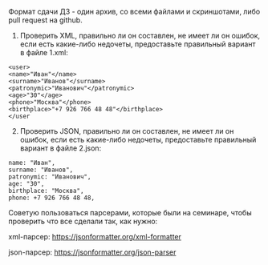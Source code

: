 Формат сдачи ДЗ - один архив, со всеми файлами и скриншотами, либо pull request на github.

1. Проверить XML, правильно ли он составлен, не имеет ли он ошибок, если есть какие-либо недочеты, предоставьте правильный вариант в файле 1.xml:

```
<user>
<name>"Иван"</name>
<surname>"Иванов"</surname>
<patronymic>"Иванович"</patronymic>
<age>"30"</age>
<phone>"Москва"</phone>
<birthplace>"+7 926 766 48 48"</birthplace>
</user

```

2. Проверить JSON, правильно ли он составлен, не имеет ли он ошибок, если есть какие-либо недочеты, предоставьте правильный вариант в файле 2.json:

```
name: "Иван",
surname: "Иванов",
patronymic: "Иванович",
age: "30",
birthplace: "Москва",
phone: +7 926 766 48 48,
```
Советую пользоваться парсерами, которые были на семинаре, чтобы проверить что все сделали так, как нужно:

xml-парсер: https://jsonformatter.org/xml-formatter

json-парсер: https://jsonformatter.org/json-parser